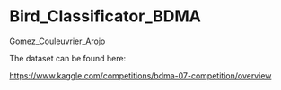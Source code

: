 # Bird_Classificator_BDMA

Gomez_Couleuvrier_Arojo


The dataset can be found here:

https://www.kaggle.com/competitions/bdma-07-competition/overview


